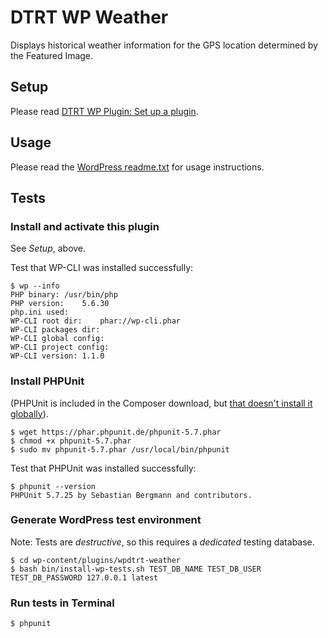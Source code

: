 # DTRT WP Weather

Displays historical weather information for the GPS location determined by the Featured Image.

## Setup

Please read [DTRT WP Plugin: Set up a plugin](https://github.com/dotherightthing/wpdtrt-plugin#set-up-a-plugin).

## Usage

Please read the [WordPress readme.txt](readme.txt) for usage instructions.

## Tests

### Install and activate this plugin

See *Setup*, above.

Test that WP-CLI was installed successfully:

```
$ wp --info
PHP binary:	/usr/bin/php
PHP version:	5.6.30
php.ini used:	
WP-CLI root dir:	phar://wp-cli.phar
WP-CLI packages dir:	
WP-CLI global config:	
WP-CLI project config:	
WP-CLI version:	1.1.0
```

### Install PHPUnit

(PHPUnit is included in the Composer download, but [that doesn't install it globally](https://github.com/dotherightthing/generator-wp-plugin-boilerplate/issues/26)).

```
$ wget https://phar.phpunit.de/phpunit-5.7.phar
$ chmod +x phpunit-5.7.phar
$ sudo mv phpunit-5.7.phar /usr/local/bin/phpunit
```

Test that PHPUnit was installed successfully:

```
$ phpunit --version
PHPUnit 5.7.25 by Sebastian Bergmann and contributors.
```

### Generate WordPress test environment

Note: Tests are _destructive_, so this requires a _dedicated_ testing database.

```
$ cd wp-content/plugins/wpdtrt-weather
$ bash bin/install-wp-tests.sh TEST_DB_NAME TEST_DB_USER TEST_DB_PASSWORD 127.0.0.1 latest
```

### Run tests in Terminal

```
$ phpunit
```
